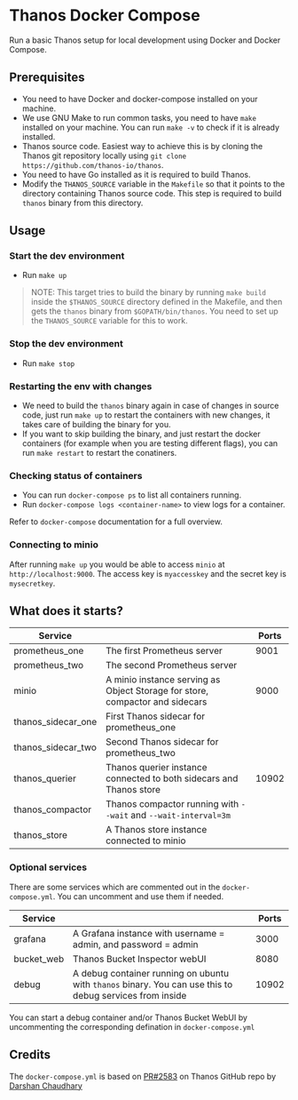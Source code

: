 # Thanos Docker Compose

Run a basic Thanos setup for local development using Docker and Docker Compose.

## Prerequisites

- You need to have Docker and docker-compose installed on your machine.
- We use GNU Make to run common tasks, you need to have `make` installed on your machine. You can run `make -v` to check if it is already installed.
- Thanos source code. Easiest way to achieve this is by cloning the Thanos git repository locally using `git clone https://github.com/thanos-io/thanos`.
- You need to have Go installed as it is required to build Thanos.
- Modify the `THANOS_SOURCE` variable in the `Makefile` so that it points to the directory containing Thanos source code. This step is required to build `thanos` binary from this directory.

## Usage

### Start the dev environment

- Run `make up`

> NOTE: This target tries to build the binary by running `make build` inside the `$THANOS_SOURCE` directory defined in the Makefile, and then gets the `thanos` binary from `$GOPATH/bin/thanos`. You need to set up the `THANOS_SOURCE` variable for this to work.

### Stop the dev environment

- Run `make stop`

### Restarting the env with changes

- We need to build the `thanos` binary again in case of changes in source code, just run `make up` to restart the containers with new changes, it takes care of building the binary for you.
- If you want to skip building the binary, and just restart the docker containers (for example when you are testing different flags), you can run `make restart` to restart the conatiners.

### Checking status of containers

- You can run `docker-compose ps` to list all containers running.
- Run `docker-compose logs <container-name>` to view logs for a container.

Refer to `docker-compose` documentation for a full overview.

### Connecting to minio

After running `make up` you would be able to access `minio` at `http://localhost:9000`. The access key is `myaccesskey` and the secret key is `mysecretkey`.

## What does it starts?

| Service            |                                                                              | Ports |
| ------------------ | ---------------------------------------------------------------------------- | ----- |
| prometheus_one     | The first Prometheus server                                                  | 9001  |
| prometheus_two     | The second Prometheus server                                                 |       |
| minio              | A minio instance serving as Object Storage for store, compactor and sidecars | 9000  |
| thanos_sidecar_one | First Thanos sidecar for prometheus_one                                      |       |
| thanos_sidecar_two | Second Thanos sidecar for prometheus_two                                     |       |
| thanos_querier     | Thanos querier instance connected to both sidecars and Thanos store          | 10902 |
| thanos_compactor   | Thanos compactor running with `--wait` and `--wait-interval=3m`              |       |
| thanos_store       | A Thanos store instance connected to minio                                   |       |

### Optional services

There are some services which are commented out in the `docker-compose.yml`. You can uncomment and use them if needed.

| Service    |                                                                                                          | Ports |
| ---------- | -------------------------------------------------------------------------------------------------------- | ----- |
| grafana    | A Grafana instance with username = admin, and password = admin                                           | 3000  |
| bucket_web | Thanos Bucket Inspector webUI                                                                            | 8080  |
| debug      | A debug container running on ubuntu with `thanos` binary. You can use this to debug services from inside | 10902 |

You can start a debug container and/or Thanos Bucket WebUI by uncommenting the corresponding defination in `docker-compose.yml`

## Credits

The `docker-compose.yml` is based on [PR#2583](https://github.com/thanos-io/thanos/pull/2583) on Thanos GitHub repo by [Darshan Chaudhary](https://github.com/darshanime)
